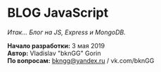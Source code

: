 # BLOG JavaScript

<i>Итак... Блог на JS, Express и MongoDB.</i>

<b>Начало разработки:</b> 3 мая 2019 <br/>
<b>Автор:</b> Vladislav "bknGG" Gorin <br/>
<b>По вопросам:</b> bkngg@yandex.ru / vk.com/bknGG 
